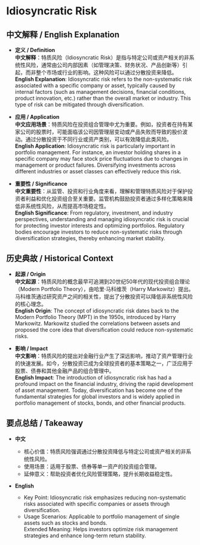 # Idiosyncratic Risk

## 中文解释 / English Explanation

* **定义 / Definition**  
  **中文解释**：特质风险（Idiosyncratic Risk）是指与特定公司或资产相关的非系统性风险，通常由公司内部因素（如管理决策、财务状况、产品创新等）引起，而非整个市场或行业的影响。这种风险可以通过分散投资来降低。  
  **English Explanation**: Idiosyncratic risk refers to the non-systematic risk associated with a specific company or asset, typically caused by internal factors (such as management decisions, financial conditions, product innovation, etc.) rather than the overall market or industry. This type of risk can be mitigated through diversification.

* **应用 / Application**  
  **中文应用场景**：特质风险在投资组合管理中尤为重要。例如，投资者在持有某家公司的股票时，可能面临该公司因管理层变动或产品失败而导致的股价波动。通过分散投资于不同行业或资产类别，可以有效降低此类风险。  
  **English Application**: Idiosyncratic risk is particularly important in portfolio management. For instance, an investor holding shares in a specific company may face stock price fluctuations due to changes in management or product failures. Diversifying investments across different industries or asset classes can effectively reduce this risk.

* **重要性 / Significance**  
  **中文重要性**：从监管、投资和行业角度来看，理解和管理特质风险对于保护投资者利益和优化投资组合至关重要。监管机构鼓励投资者通过多样化策略来降低非系统性风险，从而提高市场稳定性。  
  **English Significance**: From regulatory, investment, and industry perspectives, understanding and managing idiosyncratic risk is crucial for protecting investor interests and optimizing portfolios. Regulatory bodies encourage investors to reduce non-systematic risks through diversification strategies, thereby enhancing market stability.

## 历史典故 / Historical Context

* **起源 / Origin**  
  **中文起源**：特质风险的概念最早可追溯到20世纪50年代的现代投资组合理论（Modern Portfolio Theory），由哈里·马科维茨（Harry Markowitz）提出。马科维茨通过研究资产之间的相关性，提出了分散投资可以降低非系统性风险的核心理念。  
  **English Origin**: The concept of idiosyncratic risk dates back to the Modern Portfolio Theory (MPT) in the 1950s, introduced by Harry Markowitz. Markowitz studied the correlations between assets and proposed the core idea that diversification could reduce non-systematic risks.

* **影响 / Impact**  
  **中文影响**：特质风险的提出对金融行业产生了深远影响，推动了资产管理行业的快速发展。如今，分散投资已成为全球投资者的基本策略之一，广泛应用于股票、债券和其他金融产品的组合管理中。  
  **English Impact**: The introduction of idiosyncratic risk has had a profound impact on the financial industry, driving the rapid development of asset management. Today, diversification has become one of the fundamental strategies for global investors and is widely applied in portfolio management of stocks, bonds, and other financial products.

## 要点总结 / Takeaway

* **中文**  
  - 核心价值：特质风险强调通过分散投资降低与特定公司或资产相关的非系统性风险。  
  - 使用场景：适用于股票、债券等单一资产的投资组合管理。  
  - 延伸意义：帮助投资者优化风险管理策略，提升长期收益稳定性。

* **English**  
  - Key Point: Idiosyncratic risk emphasizes reducing non-systematic risks associated with specific companies or assets through diversification.  
  - Usage Scenarios: Applicable to portfolio management of single assets such as stocks and bonds.  
   Extended Meaning: Helps investors optimize risk management strategies and enhance long-term return stability.